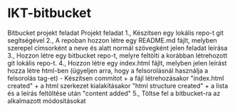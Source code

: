 # IKT-bitbucket
Bitbucket projekt feladat
Projekt feladat
1., Készítsen egy lokális repo-t git segítségével
2., A repoban hozzon létre egy README.md fájlt, melyben szerepel címsorként a neve és alatt normál szövegként jelen feladat leírása
3., Hozzon létre egy bitbucket repo-t, melyre feltölti a korábban létrehozott git lokális repo-t.
4., Hozzon létre egy index.html fájlt, melyben jelen leírást hozza létre html-ben (ügyeljen arra, hogy a felsorolásnál használja a felsorolás tag-et)
    - Készítsen commitot 
        + a fájl létrehozásakor "index.html created"
        + a html szerkezet kialakításakor "html structure created"
        + a lista és a leírás feltöltése után "content added"
5., Töltse fel a bitbucket-ra az alkalmazott módosításokat
